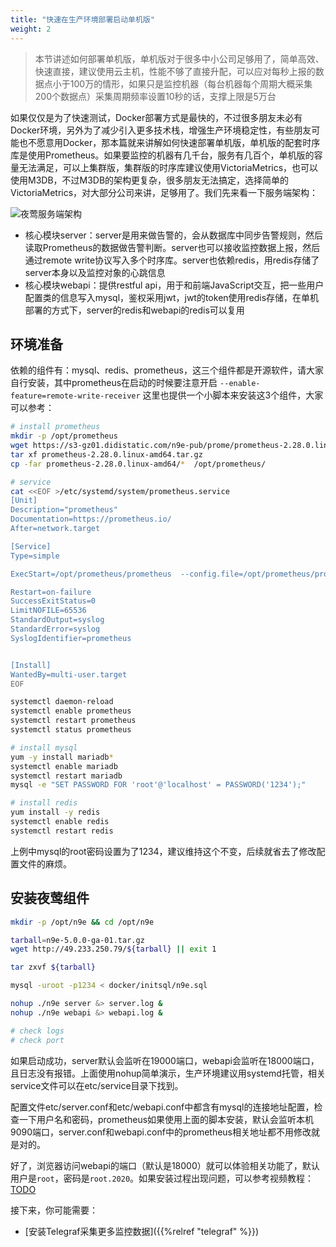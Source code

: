 ```yaml
---
title: "快速在生产环境部署启动单机版"
weight: 2
---
```


> 本节讲述如何部署单机版，单机版对于很多中小公司足够用了，简单高效、快速直接，建议使用云主机，性能不够了直接升配，可以应对每秒上报的数据点小于100万的情形，如果只是监控机器（每台机器每个周期大概采集200个数据点）采集周期频率设置10秒的话，支撑上限是5万台

如果仅仅是为了快速测试，Docker部署方式是最快的，不过很多朋友未必有Docker环境，另外为了减少引入更多技术栈，增强生产环境稳定性，有些朋友可能也不愿意用Docker，那本篇就来讲解如何快速部署单机版，单机版的配套时序库是使用Prometheus。如果要监控的机器有几千台，服务有几百个，单机版的容量无法满足，可以上集群版，集群版的时序库建议使用VictoriaMetrics，也可以使用M3DB，不过M3DB的架构更复杂，很多朋友无法搞定，选择简单的VictoriaMetrics，对大部分公司来讲，足够用了。我们先来看一下服务端架构：

![夜莺服务端架构](/n9e-arch-server.png)

- 核心模块server：server是用来做告警的，会从数据库中同步告警规则，然后读取Prometheus的数据做告警判断。server也可以接收监控数据上报，然后通过remote write协议写入多个时序库。server也依赖redis，用redis存储了server本身以及监控对象的心跳信息
- 核心模块webapi：提供restful api，用于和前端JavaScript交互，把一些用户配置类的信息写入mysql，鉴权采用jwt，jwt的token使用redis存储，在单机部署的方式下，server的redis和webapi的redis可以复用

## 环境准备

依赖的组件有：mysql、redis、prometheus，这三个组件都是开源软件，请大家自行安装，其中prometheus在启动的时候要注意开启 `--enable-feature=remote-write-receiver` 这里也提供一个小脚本来安装这3个组件，大家可以参考：

```bash
# install prometheus
mkdir -p /opt/prometheus
wget https://s3-gz01.didistatic.com/n9e-pub/prome/prometheus-2.28.0.linux-amd64.tar.gz -O prometheus-2.28.0.linux-amd64.tar.gz
tar xf prometheus-2.28.0.linux-amd64.tar.gz
cp -far prometheus-2.28.0.linux-amd64/*  /opt/prometheus/

# service 
cat <<EOF >/etc/systemd/system/prometheus.service
[Unit]
Description="prometheus"
Documentation=https://prometheus.io/
After=network.target

[Service]
Type=simple

ExecStart=/opt/prometheus/prometheus  --config.file=/opt/prometheus/prometheus.yml --storage.tsdb.path=/opt/prometheus/data --web.enable-lifecycle --enable-feature=remote-write-receiver --query.lookback-delta=2m 

Restart=on-failure
SuccessExitStatus=0
LimitNOFILE=65536
StandardOutput=syslog
StandardError=syslog
SyslogIdentifier=prometheus


[Install]
WantedBy=multi-user.target
EOF

systemctl daemon-reload
systemctl enable prometheus
systemctl restart prometheus
systemctl status prometheus

# install mysql
yum -y install mariadb*
systemctl enable mariadb
systemctl restart mariadb
mysql -e "SET PASSWORD FOR 'root'@'localhost' = PASSWORD('1234');"

# install redis
yum install -y redis
systemctl enable redis
systemctl restart redis
```

上例中mysql的root密码设置为了1234，建议维持这个不变，后续就省去了修改配置文件的麻烦。

## 安装夜莺组件

```bash
mkdir -p /opt/n9e && cd /opt/n9e

tarball=n9e-5.0.0-ga-01.tar.gz
wget http://49.233.250.79/${tarball} || exit 1

tar zxvf ${tarball}

mysql -uroot -p1234 < docker/initsql/n9e.sql

nohup ./n9e server &> server.log &
nohup ./n9e webapi &> webapi.log &

# check logs
# check port
```

如果启动成功，server默认会监听在19000端口，webapi会监听在18000端口，且日志没有报错。上面使用nohup简单演示，生产环境建议用systemd托管，相关service文件可以在etc/service目录下找到。


配置文件etc/server.conf和etc/webapi.conf中都含有mysql的连接地址配置，检查一下用户名和密码，prometheus如果使用上面的脚本安装，默认会监听本机9090端口，server.conf和webapi.conf中的prometheus相关地址都不用修改就是对的。

好了，浏览器访问webapi的端口（默认是18000）就可以体验相关功能了，默认用户是`root`，密码是`root.2020`。如果安装过程出现问题，可以参考视频教程：[TODO](#) 

接下来，你可能需要：

- [安装Telegraf采集更多监控数据]({{%relref "telegraf" %}})


